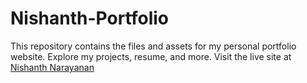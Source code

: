 # Nishanth-Portfolio

This repository contains the files and assets for my personal portfolio website. Explore my projects, resume, and more. Visit the live site at [Nishanth Narayanan](https://nishanth-narayanan.netlify.app/)
